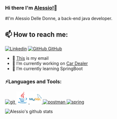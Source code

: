 
### Hi there I'm [Alessio!](https://www.linkedin.com/in/alessio-delle-donne-008a35248/)👋
#I'm Alessio Delle Donne, a back-end java developer.<br>
## 📫 How to reach me: 
[![Linkedin](https://i.stack.imgur.com/gVE0j.png)](https://www.linkedin.com/in/alessio-delle-donne-008a35248/) [![GitHub](https://i.stack.imgur.com/tskMh.png) GitHub](https://github.com/ilGrandeWorro) 

- 📧 [This](alessiodelledonne@gmail.com) is my email
- 🔭 I’m currently working on [Car Dealer](https://github.com/develhope/Java23-Team2-Dealer)
- 🌱 I’m currently learning SpringBoot
 <h3 align="left">⚡Languages and Tools:</h3>
<p align="left"> <a href="https://git-scm.com/" target="_blank" rel="noreferrer"> <img src="https://www.vectorlogo.zone/logos/git-scm/git-scm-icon.svg" alt="git" width="40" height="40"/> </a> <a href="https://www.java.com" target="_blank" rel="noreferrer"> <img src="https://raw.githubusercontent.com/devicons/devicon/master/icons/java/java-original.svg" alt="java" width="40" height="40"/> </a> <a href="https://www.mysql.com/" target="_blank" rel="noreferrer"> <img src="https://raw.githubusercontent.com/devicons/devicon/master/icons/mysql/mysql-original-wordmark.svg" alt="mysql" width="40" height="40"/> </a> <a href="https://postman.com" target="_blank" rel="noreferrer"> <img src="https://www.vectorlogo.zone/logos/getpostman/getpostman-icon.svg" alt="postman" width="40" height="40"/> </a> <a href="https://spring.io/" target="_blank" rel="noreferrer"> <img src="https://www.vectorlogo.zone/logos/springio/springio-icon.svg" alt="spring" width="40" height="40"/> </a> </p>


![Alessio's github stats](https://github-readme-stats.vercel.app/api?username=IlGrandeWorro&show_icons=true&theme=dark)
